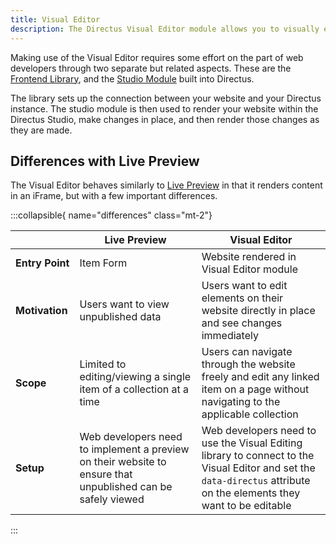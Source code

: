 ```yaml
---
title: Visual Editor
description: The Directus Visual Editor module allows you to visually edit the content of your website directly in-place.
---
```


Making use of the Visual Editor requires some effort on the part of web developers through two separate but related aspects. These are the [Frontend Library](/guides/content/visual-editor/frontend-library), and the [Studio Module](/guides/content/visual-editor/studio-module) built into Directus.

The library sets up the connection between your website and your Directus instance. The studio module is then used to render your website within the Directus Studio, make changes in place, and then render those changes as they are made.

## Differences with Live Preview

The Visual Editor behaves similarly to [Live Preview](/guides/content/live-preview) in that it renders content in an iFrame, but with a few important differences.

:::collapsible{ name="differences" class="mt-2"}

|                    | Live Preview | Visual Editor |
|--------------------|--------------|---------------|
| **Entry&nbsp;Point**    | Item Form | Website rendered in Visual Editor module |
| **Motivation**     | Users want to view unpublished data | Users want to edit elements on their website directly in place and see changes immediately |
| **Scope**          | Limited to editing/viewing a single item of a collection at a time | Users can navigate through the website freely and edit any linked item on a page without navigating to the applicable collection |
| **Setup**          | Web developers need to implement a preview on their website to ensure that unpublished can be safely viewed | Web developers need to use the Visual Editing library to connect to the Visual Editor and set the `data-directus` attribute on the elements they want to be editable |

:::
